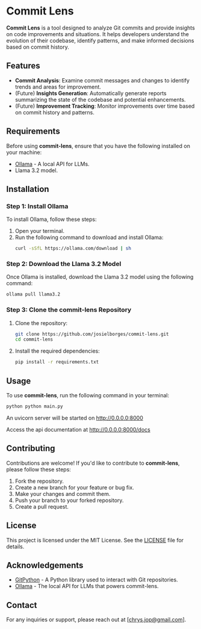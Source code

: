 
# Commit Lens

**Commit Lens** is a tool designed to analyze Git commits and provide insights on code improvements and situations. It helps developers understand the evolution of their codebase, identify patterns, and make informed decisions based on commit history.

## Features

- **Commit Analysis**: Examine commit messages and changes to identify trends and areas for improvement.
- (Future) **Insights Generation**: Automatically generate reports summarizing the state of the codebase and potential enhancements.
- (Future) **Improvement Tracking**: Monitor improvements over time based on commit history and patterns.

## Requirements

Before using **commit-lens**, ensure that you have the following installed on your machine:

- [Ollama](https://ollama.com) - A local API for LLMs.
- Llama 3.2 model.

## Installation

### Step 1: Install Ollama

To install Ollama, follow these steps:

1. Open your terminal.
2. Run the following command to download and install Ollama:
   ```bash
   curl -sSfL https://ollama.com/download | sh
   ```

### Step 2: Download the Llama 3.2 Model

Once Ollama is installed, download the Llama 3.2 model using the following command:
```bash
ollama pull llama3.2
```

### Step 3: Clone the commit-lens Repository

1. Clone the repository:
   ```bash
   git clone https://github.com/josielborges/commit-lens.git
   cd commit-lens
   ```

2. Install the required dependencies:
   ```bash
   pip install -r requirements.txt
   ```

## Usage

To use **commit-lens**, run the following command in your terminal:

```bash
python python main.py
```

An uvicorn server will be started on http://0.0.0.0:8000

Access the api documentation at http://0.0.0.0:8000/docs

## Contributing

Contributions are welcome! If you'd like to contribute to **commit-lens**, please follow these steps:

1. Fork the repository.
2. Create a new branch for your feature or bug fix.
3. Make your changes and commit them.
4. Push your branch to your forked repository.
5. Create a pull request.

## License

This project is licensed under the MIT License. See the [LICENSE](LICENSE) file for details.

## Acknowledgements

- [GitPython](https://gitpython.readthedocs.io/en/stable/) - A Python library used to interact with Git repositories.
- [Ollama](https://ollama.com) - The local API for LLMs that powers commit-lens.

## Contact

For any inquiries or support, please reach out at [chrys.jop@gmail.com].
